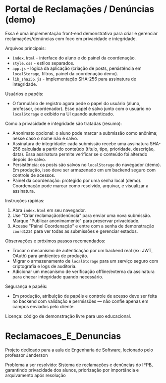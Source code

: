 # Portal de Reclamações / Denúncias (demo)

Essa é uma implementação front-end demonstrativa para criar e gerenciar reclamações/denúncias com foco em privacidade e integridade.

Arquivos principais:
- `index.html` - interface do aluno e do painel da coordenação.
- `style.css` - estilos separados.
- `app.js` - lógica da aplicação (criação de posts, persistência em `localStorage`, filtros, painel da coordenação demo).
- `lib_sha256.js` - implementação SHA-256 para assinatura de integridade.

Usuários e papéis:
- O formulário de registro agora pede o papel do usuário (aluno, professor, coordenador). Esse papel é salvo junto com o usuário no `localStorage` e exibido na UI quando autenticado.

Como a privacidade e integridade são tratadas (resumo):
- Anonimato opcional: o aluno pode marcar a submissão como anônima; nesse caso o nome não é salvo.
- Assinatura de integridade: cada submissão recebe uma assinatura SHA-256 calculada a partir do conteúdo (título, tipo, prioridade, descrição, data). Essa assinatura permite verificar se o conteúdo foi alterado depois de salvo.
- Persistência: os posts são salvos no `localStorage` do navegador (demo). Em produção, isso deve ser armazenado em um backend seguro com controle de acessos.
- Painel da coordenação: protegido por uma senha local (demo). Coordenação pode marcar como resolvido, arquivar, e visualizar a assinatura.

Instruções rápidas:
1. Abra `index.html` em seu navegador.
2. Use "Criar reclamação/denúncia" para enviar uma nova submissão. Marque "Publicar anonimamente" para preservar privacidade.
3. Acesse "Painel Coordenação" e entre com a senha de demonstração `coord1234` para ver todas as submissões e gerenciar estados.

Observações e próximos passos recomendados:
- Trocar o mecanismo de autenticação por um backend real (ex: JWT, OAuth) para ambientes de produção.
- Migrar o armazenamento de `localStorage` para um serviço seguro com criptografia e logs de auditoria.
- Adicionar um mecanismo de verificação offline/externa da assinatura para checar integridade quando necessário.

Segurança e papéis:
- Em produção, atribuição de papéis e controle de acesso deve ser feita no backend com validação e permissões — não confie apenas em campos enviados pelo cliente.

Licença: código de demonstração livre para uso educacional.
# Reclamacoes_E_Denuncias
Projeto dedicado para a aula de Engenharia de Software, lecionado pelo professor Janderson

Problema a ser resolvido:
Sistema de reclamações e denúncias do IFPB, garantindo privacidade dos alunos, priorização por importância e arquivamento após resolução
